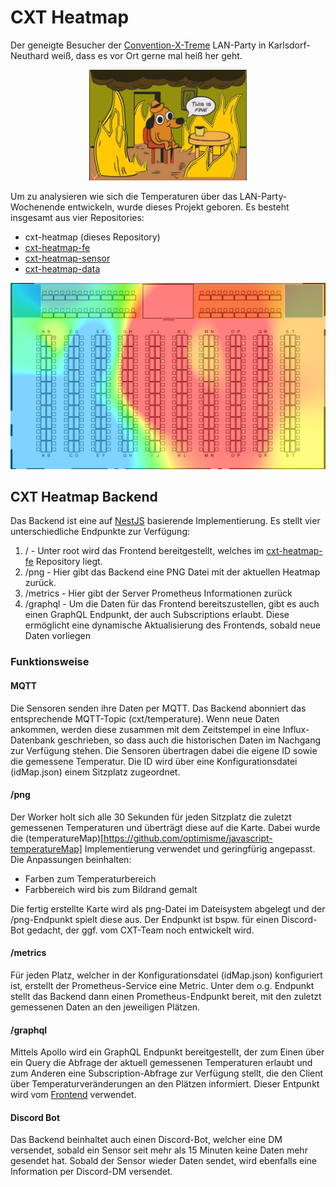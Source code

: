 # CXT Heatmap

Der geneigte Besucher der [Convention-X-Treme](https://convention-x-treme) LAN-Party in Karlsdorf-Neuthard weiß, dass es vor Ort gerne mal heiß her geht.

<p align="center">
<img src="img/fine.jpg" alt="Besucher der Convention-X-Treme" width="50%" />
</p>

Um zu analysieren wie sich die Temperaturen über das LAN-Party-Wochenende entwickeln, wurde dieses Projekt geboren. Es besteht insgesamt aus vier Repositories:

- cxt-heatmap (dieses Repository)
- [cxt-heatmap-fe](https://github.com/osiris86/cxt-heatmap-fe)
- [cxt-heatmap-sensor](https://github.com/osiris86/cxt-heatmap-sensor)
- [cxt-heatmap-data](https://github.com/osiris86/cxt-heatmap-data)

<p align="center">
<img src="img/example.png" alt="Heatmap Beispiel" />
</p>

## CXT Heatmap Backend

Das Backend ist eine auf [NestJS](https://nestjs.com/) basierende Implementierung. Es stellt vier unterschiedliche Endpunkte zur Verfügung:

1. / - Unter root wird das Frontend bereitgestellt, welches im [cxt-heatmap-fe](https://github.com/osiris86/cxt-heatmap-fe) Repository liegt.
2. /png - Hier gibt das Backend eine PNG Datei mit der aktuellen Heatmap zurück.
3. /metrics - Hier gibt der Server Prometheus Informationen zurück
4. /graphql - Um die Daten für das Frontend bereitszustellen, gibt es auch einen GraphQL Endpunkt, der auch Subscriptions erlaubt. Diese ermöglicht eine dynamische Aktualisierung des Frontends, sobald neue Daten vorliegen

### Funktionsweise

#### MQTT

Die Sensoren senden ihre Daten per MQTT. Das Backend abonniert das entsprechende MQTT-Topic (cxt/temperature). Wenn neue Daten ankommen, werden diese zusammen mit dem Zeitstempel in eine Influx-Datenbank geschrieben, so dass auch die historischen Daten im Nachgang zur Verfügung stehen. Die Sensoren übertragen dabei die eigene ID sowie die gemessene Temperatur. Die ID wird über eine Konfigurationsdatei (idMap.json) einem Sitzplatz zugeordnet.

#### /png

Der Worker holt sich alle 30 Sekunden für jeden Sitzplatz die zuletzt gemessenen Temperaturen und überträgt diese auf die Karte. Dabei wurde die (temperatureMap)[https://github.com/optimisme/javascript-temperatureMap] Implementierung verwendet und geringfürig angepasst. Die Anpassungen beinhalten:

- Farben zum Temperaturbereich
- Farbbereich wird bis zum Bildrand gemalt

Die fertig erstellte Karte wird als png-Datei im Dateisystem abgelegt und der /png-Endpunkt spielt diese aus. Der Endpunkt ist bspw. für einen Discord-Bot gedacht, der ggf. vom CXT-Team noch entwickelt wird.

#### /metrics

Für jeden Platz, welcher in der Konfigurationsdatei (idMap.json) konfiguriert ist, erstellt der Prometheus-Service eine Metric. Unter dem o.g. Endpunkt stellt das Backend dann einen Prometheus-Endpunkt bereit, mit den zuletzt gemessenen Daten an den jeweiligen Plätzen.

#### /graphql

Mittels Apollo wird ein GraphQL Endpunkt bereitgestellt, der zum Einen über ein Query die Abfrage der aktuell gemessenen Temperaturen erlaubt und zum Anderen eine Subscription-Abfrage zur Verfügung stellt, die den Client über Temperaturveränderungen an den Plätzen informiert. Dieser Entpunkt wird vom [Frontend](https://github.com/osiris86/cxt-heatmap-fe) verwendet.

#### Discord Bot

Das Backend beinhaltet auch einen Discord-Bot, welcher eine DM versendet, sobald ein Sensor seit mehr als 15 Minuten keine Daten mehr gesendet hat. Sobald der Sensor wieder Daten sendet, wird ebenfalls eine Information per Discord-DM versendet.
